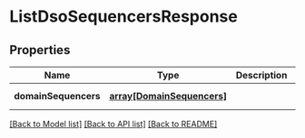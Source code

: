 # ListDsoSequencersResponse

## Properties
Name | Type | Description | Notes
------------ | ------------- | ------------- | -------------
**domainSequencers** | [**array[DomainSequencers]**](DomainSequencers.md) |  | [default to null]

[[Back to Model list]](../README.md#documentation-for-models) [[Back to API list]](../README.md#documentation-for-api-endpoints) [[Back to README]](../README.md)


